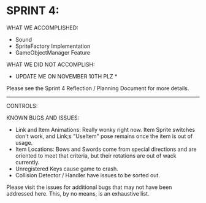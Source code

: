 
# SPRINT 4: 

WHAT WE ACCOMPLISHED:
* Sound
* SpriteFactory Implementation
* GameObjectManager Feature
  
WHAT WE DID NOT ACCOMPLISH:
* UPDATE ME ON NOVEMBER 10TH PLZ *

  
Please see the Sprint 4 Reflection / Planning Document for more details.

----

CONTROLS:

KNOWN BUGS AND ISSUES:
* Link and Item Animations: Really wonky right now. Item Sprite switches don't work, and Link;s "UseItem" pose remains once the item is out of usage.
* Item Locations: Bows and Swords come from special directions and are oriented to meet that criteria, but their rotations are out of wack currently.
* Unregistered Keys cause game to crash.
* Collision Detector / Handler have issues to be sorted out.


Please visit the issues for additional bugs that may not have been addressed here. This, by no means, is an exhaustive list.
